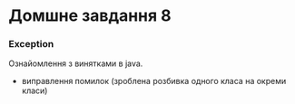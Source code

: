 # Домшне завдання 8
### Exception

Ознайомлення з винятками в java.

- виправлення помилок (зроблена розбивка одного класа на окреми класи)